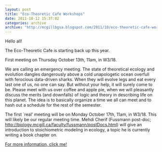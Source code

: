 ```yaml
---
layout: post
title: "Eco-Theoretic Cafe Workshops"
date: 2011-10-12 15:37:02
categories: archive
archive: "http://mcgillbgsa.blogspot.com/2011/10/eco-theoretic-cafe-workshops.html"
---
```


Hello all!  
  
The Eco-Theoretic Cafe is starting back up this year.  
  
First meeting on Thursday October 13th, 11am, in W3/18.  
  
We are calling an emergency meeting. The state of theoretical ecology and
evolution dangles dangerously above a cold unapologetic ocean overfull with
ferocious data-driven sharks. When they will evolve legs and eat every last
one of us, no one can say. But without your help, it will surely come to be.
Please meet with us over coffee and apple pie, when we will pleasantly discuss
the merits (and downfalls) of logic and theory in describing life on this
planet. The idea is to basically organize a time we all can meet and to hash
out a schedule for the rest of the semester.  
  
  
The first `real' meeting will be on Monday October 17th, 11am, in W3/18. This
will likely be our regular meeting time. Mehdi Cherif (Fussmann post-doc;
http://biology.mcgill.ca/faculty/fussmann/postDocs.html) will give an
introduction to stoichiometric modeling in ecology, a topic he is currently
writing a book chapter on.  
  
[For more information, click me!](http://ecotheoreticcafe.wordpress.com/)


    